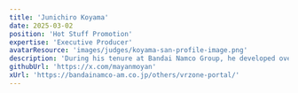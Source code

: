 ```yaml
---
title: 'Junichiro Koyama'
date: 2025-03-02
position: 'Hot Stuff Promotion'
expertise: 'Executive Producer'
avatarResource: 'images/judges/koyama-san-profile-image.png'
description: 'During his tenure at Bandai Namco Group, he developed over 100 titles, including The Idolmaster, Mobile Suit Gundam: Bonds of the Battlefield, and Fishing Spirits, and produced VR ZONE. Currently, He leads the educational innovation project Vision Craft at Nihon Kogakuin College.'
githubUrl: 'https://x.com/mayanmoyan'
xUrl: 'https://bandainamco-am.co.jp/others/vrzone-portal/'
---
```

